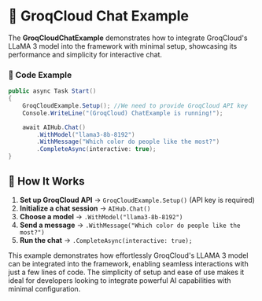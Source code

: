 # 💬 GroqCloud Chat Example

The **GroqCloudChatExample** demonstrates how to integrate GroqCloud's LLaMA 3 model into the framework with minimal setup, showcasing its performance and simplicity for interactive chat.

### 📝 Code Example

```csharp
public async Task Start()
{
    GroqCloudExample.Setup(); //We need to provide GroqCloud API key
    Console.WriteLine("(GroqCloud) ChatExample is running!");

    await AIHub.Chat()
        .WithModel("llama3-8b-8192")
        .WithMessage("Which color do people like the most?")
        .CompleteAsync(interactive: true);
}
```

## 🔹 How It Works
1. **Set up GroqCloud API** → `GroqCloudExample.Setup()` (API key is required)
2. **Initialize a chat session** → `AIHub.Chat()`
3. **Choose a model** → `.WithModel("llama3-8b-8192")`
4. **Send a message** → `.WithMessage("Which color do people like the most?")`
5. **Run the chat** → `.CompleteAsync(interactive: true);`

This example demonstrates how effortlessly GroqCloud's LLAMA 3 model can be integrated into the framework, enabling seamless interactions with just a few lines of code. The simplicity of setup and ease of use makes it ideal for developers looking to integrate powerful AI capabilities with minimal configuration.